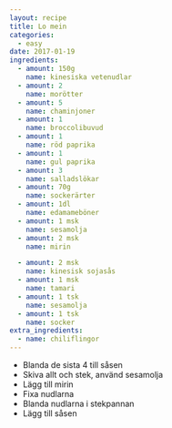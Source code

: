 ```yaml
---
layout: recipe
title: Lo mein
categories:
  - easy
date: 2017-01-19
ingredients:
  - amount: 150g
    name: kinesiska vetenudlar
  - amount: 2
    name: morötter
  - amount: 5
    name: chaminjoner
  - amount: 1
    name: broccolibuvud
  - amount: 1
    name: röd paprika
  - amount: 1
    name: gul paprika
  - amount: 3
    name: salladslökar
  - amount: 70g
    name: sockerärter
  - amount: 1dl
    name: edamameböner
  - amount: 1 msk
    name: sesamolja
  - amount: 2 msk
    name: mirin

  - amount: 2 msk
    name: kinesisk sojasås
  - amount: 1 msk
    name: tamari
  - amount: 1 tsk
    name: sesamolja
  - amount: 1 tsk
    name: socker
extra_ingredients:
  - name: chiliflingor
---
```


- Blanda de sista 4 till såsen
- Skiva allt och stek, använd sesamolja
- Lägg till mirin
- Fixa nudlarna
- Blanda nudlarna i stekpannan
- Lägg till såsen
